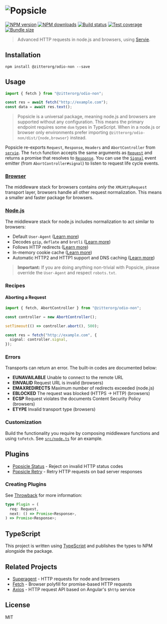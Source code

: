 # ![Popsicle](logo.svg)

[![NPM version](https://img.shields.io/npm/v/@zitterorg/odio-non.svg?style=flat)](https://npmjs.org/package/@zitterorg/odio-non)
[![NPM downloads](https://img.shields.io/npm/dm/@zitterorg/odio-non.svg?style=flat)](https://npmjs.org/package/@zitterorg/odio-non)
[![Build status](https://img.shields.io/travis/serviejs/@zitterorg/odio-non.svg?style=flat)](https://travis-ci.org/serviejs/@zitterorg/odio-non)
[![Test coverage](https://img.shields.io/coveralls/serviejs/@zitterorg/odio-non.svg?style=flat)](https://coveralls.io/r/serviejs/@zitterorg/odio-non?branch=master)
[![Bundle size](https://img.shields.io/bundlephobia/minzip/@zitterorg/odio-non.svg)](https://bundlephobia.com/result?p=@zitterorg/odio-non)

> Advanced HTTP requests in node.js and browsers, using [Servie](https://github.com/serviejs/servie).

## Installation

```
npm install @zitterorg/odio-non --save
```

## Usage

```js
import { fetch } from "@zitterorg/odio-non";

const res = await fetch("http://example.com");
const data = await res.text();
```

> Popsicle is a universal package, meaning node.js and browsers are supported without any configuration. This means the primary endpoint requires some `dom` types in TypeScript. When in a node.js or browser only environments prefer importing `@zitterorg/odio-non/dist/{node,browser}` instead.

Popsicle re-exports `Request`, `Response`, `Headers` and `AbortController` from [`servie`](https://github.com/serviejs/servie). The `fetch` function accepts the same arguments as [`Request`](https://github.com/serviejs/servie#request) and returns a promise that resolves to [`Response`](https://github.com/serviejs/servie#response). You can use the [`Signal`](https://github.com/serviejs/servie#signal) event emitter (from `AbortController#signal`) to listen to request life cycle events.

### [Browser](./src/browser.ts)

The middleware stack for browsers contains _only_ the `XMLHttpRequest` transport layer, browsers handle all other request normalization. This means a smaller and faster package for browsers.

### [Node.js](./src/node.ts)

The middleware stack for node.js includes normalization to act similar to browsers:

- Default `User-Agent` ([Learn more](https://github.com/zitterorg/odio-non-user-agent))
- Decodes `gzip`, `deflate` and `brotli` ([Learn more](https://github.com/zitterorg/odio-non-content-encoding))
- Follows HTTP redirects ([Learn more](https://github.com/zitterorg/odio-non-redirects))
- In-memory cookie cache ([Learn more](https://github.com/zitterorg/odio-non-cookie-jar))
- Automatic HTTP2 and HTTP1 support and DNS caching ([Learn more](https://github.com/zitterorg/odio-non-transport-http))

> **Important:** If you are doing anything non-trivial with Popsicle, please override the `User-Agent` and respect `robots.txt`.

### Recipes

#### Aborting a Request

```ts
import { fetch, AbortController } from "@zitterorg/odio-non";

const controller = new AbortController();

setTimeout(() => controller.abort(), 500);

const res = fetch("http://example.com", {
  signal: controller.signal,
});
```

### Errors

Transports can return an error. The built-in codes are documented below:

- **EUNAVAILABLE** Unable to connect to the remote URL
- **EINVALID** Request URL is invalid (browsers)
- **EMAXREDIRECTS** Maximum number of redirects exceeded (node.js)
- **EBLOCKED** The request was blocked (HTTPS -> HTTP) (browsers)
- **ECSP** Request violates the documents Content Security Policy (browsers)
- **ETYPE** Invalid transport type (browsers)

### Customization

Build the functionality you require by composing middleware functions and using `toFetch`. See [`src/node.ts`](./src/node.ts) for an example.

## Plugins

- [Popsicle Status](https://github.com/zitterorg/odio-non-status) - Reject on invalid HTTP status codes
- [Popsicle Retry](https://github.com/zitterorg/odio-non-retry) - Retry HTTP requests on bad server responses

### Creating Plugins

See [Throwback](https://github.com/serviejs/throwback#usage) for more information:

```ts
type Plugin = (
  req: Request,
  next: () => Promise<Response>,
) => Promise<Response>;
```

## TypeScript

This project is written using [TypeScript](https://github.com/Microsoft/TypeScript) and publishes the types to NPM alongside the package.

## Related Projects

- [Superagent](https://github.com/visionmedia/superagent) - HTTP requests for node and browsers
- [Fetch](https://github.com/github/fetch) - Browser polyfill for promise-based HTTP requests
- [Axios](https://github.com/mzabriskie/axios) - HTTP request API based on Angular's `$http` service

## License

MIT
